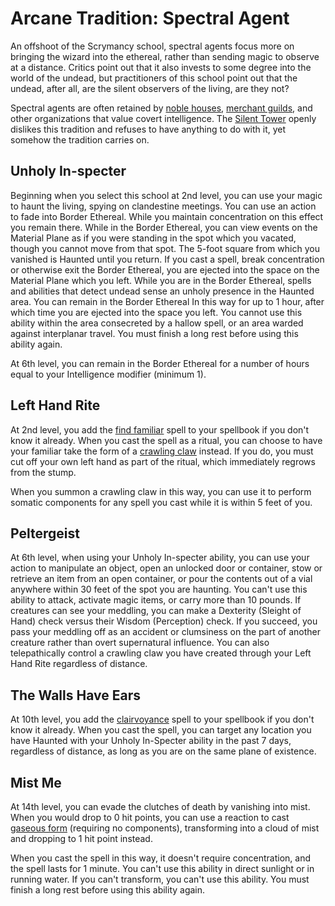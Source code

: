 # Arcane Tradition: Spectral Agent
An offshoot of the Scrymancy school, spectral agents focus more on bringing the wizard into the ethereal, rather than sending magic to observe at a distance. Critics point out that it also invests to some degree into the world of the undead, but practitioners of this school point out that the undead, after all, are the silent observers of the living, are they not?

Spectral agents are often retained by [noble houses](../../Organizations/Houses/index.md), [merchant guilds](../../Organizations/MerchantGuilds/index.md), and other organizations that value covert intelligence. The [Silent Tower](../../Organizations/MageSchools/SilentTower.md) openly dislikes this tradition and refuses to have anything to do with it, yet somehow the tradition carries on.

## Unholy In-specter
Beginning when you select this school at 2nd level, you can use your magic to haunt the living, spying on clandestine meetings. You can use an action to fade into Border Ethereal. While you maintain concentration on this effect you remain there. While in the Border Ethereal, you can view events on the Material Plane as if you were standing in the spot which you vacated, though you cannot move from that spot. The 5-foot square from which you vanished is Haunted until you return. If you cast a spell, break concentration or otherwise exit the Border Ethereal, you are ejected into the space on the Material Plane which you left. While you are in the Border Ethereal, spells and abilities that detect undead sense an unholy presence in the Haunted area. You can remain in the Border Ethereal In this way for up to 1 hour, after which time you are ejected into the space you left. You cannot use this ability within the area consecreted by a hallow spell, or an area warded against interplanar travel. You must finish a long rest before using this ability again.

At 6th level, you can remain in the Border Ethereal for a number of hours equal to your Intelligence modifier (minimum 1).

## Left Hand Rite
At 2nd level, you add the [find familiar](../../Magic/Spells/find-familiar.md) spell to your spellbook if you don't know it already. When you cast the spell as a ritual, you can choose to have your familiar take the form of a [crawling claw](../../Creatures/Undead/CrawlingClaw.md) instead. If you do, you must cut off your own left hand as part of the ritual, which immediately regrows from the stump.

When you summon a crawling claw in this way, you can use it to perform somatic components for any spell you cast while it is within 5 feet of you.

## Peltergeist
At 6th level, when using your Unholy In-specter ability, you can use your action to manipulate an object, open an unlocked door or container, stow or retrieve an item from an open container, or pour the contents out of a vial anywhere within 30 feet of the spot you are haunting. You can't use this ability to attack, activate magic items, or carry more than 10 pounds. If creatures can see your meddling, you can make a Dexterity (Sleight of Hand) check versus their Wisdom (Perception) check. If you succeed, you pass your meddling off as an accident or clumsiness on the part of another creature rather than overt supernatural influence. You can also telepathically control a crawling claw you have created through your Left Hand Rite regardless of distance.

## The Walls Have Ears
At 10th level, you add the [clairvoyance](../../Magic/Spells/clairvoyance.md) spell to your spellbook if you don't know it already. When you cast the spell, you can target any location you have Haunted with your Unholy In-Specter ability in the past 7 days, regardless of distance, as long as you are on the same plane of existence.

## Mist Me
At 14th level, you can evade the clutches of death by vanishing into mist. When you would drop to 0 hit points, you can use a reaction to cast [gaseous form](../../Magic/Spells/gaseous-form.md) (requiring no components), transforming into a cloud of mist and dropping to 1 hit point instead.

When you cast the spell in this way, it doesn't require concentration, and the spell lasts for 1 minute. You can't use this ability in direct sunlight or in running water. If you can't transform, you can't use this ability. You must finish a long rest before using this ability again.
